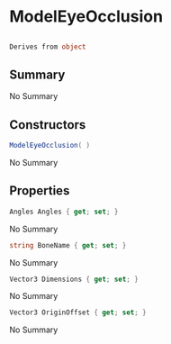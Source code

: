 # ModelEyeOcclusion

## 
```c#
Derives from object
```

## Summary

No Summary
## Constructors

```c#
ModelEyeOcclusion( ) 
```
No Summary
## Properties

```c#
Angles Angles { get; set; } 
```
No Summary
```c#
string BoneName { get; set; } 
```
No Summary
```c#
Vector3 Dimensions { get; set; } 
```
No Summary
```c#
Vector3 OriginOffset { get; set; } 
```
No Summary
